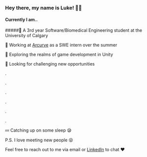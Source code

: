 ### Hey there, my name is Luke! 👋😄

#### Currently I am..
#####💯 A 3rd year Software/Biomedical Engineering student at the University of Calgary

🏢 Working at [Arcurve](https://www.arcurve.com/) as a SWE intern over the summer

🌄 Exploring the realms of game development in Unity

🚀 Looking for challenging new opportunities



.

.

.

.

.

.

💤 Catching up on some sleep 😪








P.S. I love meeting new people 😝 

Feel free to reach out to me via email or [LinkedIn](https://www.linkedin.com/in/luke-son/) to chat ❤️

<!--
**lukesno/lukesno** is a ✨ _special_ ✨ repository because its `README.md` (this file) appears on your GitHub profile.

Here are some ideas to get you started:

- 🔭 I’m currently working on ...
- 🌱 I’m currently learning ...
- 👯 I’m looking to collaborate on ...
- 🤔 I’m looking for help with ...
- 💬 Ask me about ...
- 📫 How to reach me: ...
- 😄 Pronouns: ...
- ⚡ Fun fact: ...
-->
